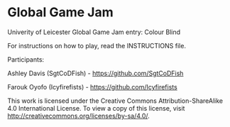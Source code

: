 Global Game Jam
===============

Univerity of Leicester Global Game Jam entry: Colour Blind

For instructions on how to play, read the INSTRUCTIONS file.

Participants:

Ashley Davis (SgtCoDFish) - https://github.com/SgtCoDFish

Farouk Oyofo (Icyfirefists) - https://github.com/Icyfirefists

This work is licensed under the Creative Commons Attribution-ShareAlike 4.0 International License. To view a copy of this license, visit http://creativecommons.org/licenses/by-sa/4.0/.
